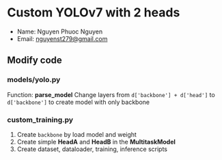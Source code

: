# Custom YOLOv7 with 2 heads

- Name: Nguyen Phuoc Nguyen
- Email: nguyenst279@gmail.com 

## Modify code
### models/yolo.py
Function: **parse_model**
Change layers from `d['backbone'] + d['head']` to `d['backbone']` to create model with only backbone

### custom_training.py
1. Create `backbone` by load model and weight
2. Create simple **HeadA** and **HeadB** in the **MultitaskModel**
3. Create dataset, dataloader, training, inference scripts 


